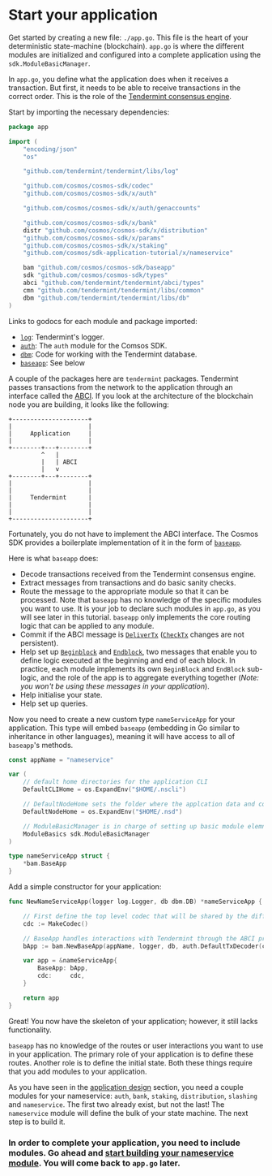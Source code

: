 # Start your application

Get started by creating a new file: `./app.go`. This file is the heart of your deterministic state-machine (blockchain). `app.go` is where the different modules are initialized and configured into a complete application using the `sdk.ModuleBasicManager`.

In `app.go`, you define what the application does when it receives a transaction. But first, it needs to be able to receive transactions in the correct order. This is the role of the [Tendermint consensus engine](https://github.com/tendermint/tendermint).

Start by importing the necessary dependencies:

```go
package app

import (
	"encoding/json"
	"os"

	"github.com/tendermint/tendermint/libs/log"

	"github.com/cosmos/cosmos-sdk/codec"
	"github.com/cosmos/cosmos-sdk/x/auth"

	"github.com/cosmos/cosmos-sdk/x/auth/genaccounts"

	"github.com/cosmos/cosmos-sdk/x/bank"
	distr "github.com/cosmos/cosmos-sdk/x/distribution"
	"github.com/cosmos/cosmos-sdk/x/params"
	"github.com/cosmos/cosmos-sdk/x/staking"
	"github.com/cosmos/sdk-application-tutorial/x/nameservice"

	bam "github.com/cosmos/cosmos-sdk/baseapp"
	sdk "github.com/cosmos/cosmos-sdk/types"
	abci "github.com/tendermint/tendermint/abci/types"
	cmn "github.com/tendermint/tendermint/libs/common"
	dbm "github.com/tendermint/tendermint/libs/db"
)
```

Links to godocs for each module and package imported:

- [`log`](https://godoc.org/github.com/tendermint/tendermint/libs/log): Tendermint's logger.
- [`auth`](https://godoc.org/github.com/cosmos/cosmos-sdk/x/auth): The `auth` module for the Comsos SDK.
- [`dbm`](https://godoc.org/github.com/tendermint/tendermint/libs/db): Code for working with the Tendermint database.
- [`baseapp`](https://godoc.org/github.com/cosmos/cosmos-sdk/baseapp): See below

A couple of the packages here are `tendermint` packages. Tendermint passes transactions from the network to the application through an interface called the [ABCI](https://github.com/tendermint/tendermint/tree/master/abci). If you look at the architecture of the blockchain node you are building, it looks like the following:

```
+---------------------+
|                     |
|     Application     |
|                     |
+--------+---+--------+
         ^   |
         |   | ABCI
         |   v
+--------+---+--------+
|                     |
|                     |
|     Tendermint      |
|                     |
|                     |
+---------------------+
```

Fortunately, you do not have to implement the ABCI interface. The Cosmos SDK provides a boilerplate implementation of it in the form of [`baseapp`](https://godoc.org/github.com/cosmos/cosmos-sdk/baseapp).

Here is what `baseapp` does:

- Decode transactions received from the Tendermint consensus engine.
- Extract messages from transactions and do basic sanity checks.
- Route the message to the appropriate module so that it can be processed. Note that `baseapp` has no knowledge of the specific modules you want to use. It is your job to declare such modules in `app.go`, as you will see later in this tutorial. `baseapp` only implements the core routing logic that can be applied to any module.
- Commit if the ABCI message is [`DeliverTx`](https://tendermint.com/docs/spec/abci/abci.html#delivertx) ([`CheckTx`](https://tendermint.com/docs/spec/abci/abci.html#checktx) changes are not persistent).
- Help set up [`Beginblock`](https://tendermint.com/docs/spec/abci/abci.html#beginblock) and [`Endblock`](https://tendermint.com/docs/spec/abci/abci.html#endblock), two messages that enable you to define logic executed at the beginning and end of each block. In practice, each module implements its own `BeginBlock` and `EndBlock` sub-logic, and the role of the app is to aggregate everything together (_Note: you won't be using these messages in your application_).
- Help initialise your state.
- Help set up queries.

Now you need to create a new custom type `nameServiceApp` for your application. This type will embed `baseapp` (embedding in Go similar to inheritance in other languages), meaning it will have access to all of `baseapp`'s methods.

```go
const appName = "nameservice"

var (
	// default home directories for the application CLI
	DefaultCLIHome = os.ExpandEnv("$HOME/.nscli")

	// DefaultNodeHome sets the folder where the applcation data and configuration will be stored
	DefaultNodeHome = os.ExpandEnv("$HOME/.nsd")

	// ModuleBasicManager is in charge of setting up basic module elemnets
	ModuleBasics sdk.ModuleBasicManager
)

type nameServiceApp struct {
    *bam.BaseApp
}
```

Add a simple constructor for your application:

```go
func NewNameServiceApp(logger log.Logger, db dbm.DB) *nameServiceApp {

    // First define the top level codec that will be shared by the different modules. Note: Codec will be explained later
    cdc := MakeCodec()

    // BaseApp handles interactions with Tendermint through the ABCI protocol
    bApp := bam.NewBaseApp(appName, logger, db, auth.DefaultTxDecoder(cdc))

    var app = &nameServiceApp{
        BaseApp: bApp,
        cdc:     cdc,
    }

    return app
}
```

Great! You now have the skeleton of your application; however, it still lacks functionality.

`baseapp` has no knowledge of the routes or user interactions you want to use in your application. The primary role of your application is to define these routes. Another role is to define the initial state. Both these things require that you add modules to your application.

As you have seen in the [application design](./app-design.md) section, you need a couple modules for your nameservice: `auth`, `bank`, `staking`, `distribution`, `slashing` and `nameservice`. The first two already exist, but not the last! The `nameservice` module will define the bulk of your state machine. The next step is to build it.

### In order to complete your application, you need to include modules. Go ahead and [start building your nameservice module](types.md). You will come back to `app.go` later.
